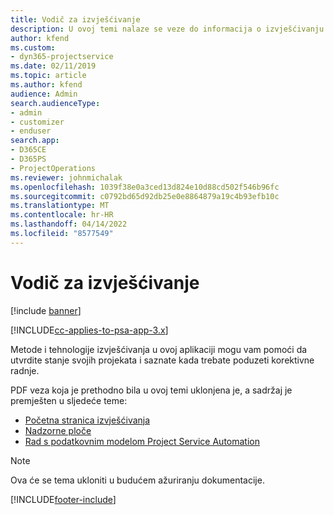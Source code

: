 ```yaml
---
title: Vodič za izvješćivanje
description: U ovoj temi nalaze se veze do informacija o izvješćivanju.
author: kfend
ms.custom:
- dyn365-projectservice
ms.date: 02/11/2019
ms.topic: article
ms.author: kfend
audience: Admin
search.audienceType:
- admin
- customizer
- enduser
search.app:
- D365CE
- D365PS
- ProjectOperations
ms.reviewer: johnmichalak
ms.openlocfilehash: 1039f38e0a3ced13d824e10d88cd502f546b96fc
ms.sourcegitcommit: c0792bd65d92db25e0e8864879a19c4b93efb10c
ms.translationtype: MT
ms.contentlocale: hr-HR
ms.lasthandoff: 04/14/2022
ms.locfileid: "8577549"
---
```

# <a name="reporting-guide"></a>Vodič za izvješćivanje

[!include [banner](../../includes/psa-now-project-operations.md)]

[!INCLUDE[cc-applies-to-psa-app-3.x](../../includes/cc-applies-to-psa-app-3x.md)]

Metode i tehnologije izvješćivanja u ovoj aplikaciji mogu vam pomoći da utvrdite stanje svojih projekata i saznate kada trebate poduzeti korektivne radnje. 

PDF veza koja je prethodno bila u ovoj temi uklonjena je, a sadržaj je premješten u sljedeće teme:

- [Početna stranica izvješćivanja](../reports-reporting-dynamics-365-project-service.md)
- [Nadzorne ploče](../reports-dashboards.md)
- [Rad s podatkovnim modelom Project Service Automation](../reports-working-project-service-data-model.md)

> [!NOTE]
> Ova će se tema ukloniti u budućem ažuriranju dokumentacije. 


[!INCLUDE[footer-include](../../includes/footer-banner.md)]
